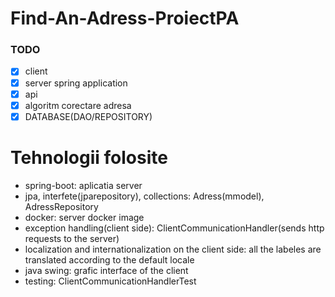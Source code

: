 # Find-An-Adress-ProiectPA

### TODO

- [x] client
- [x] server spring application
- [x] api
- [x] algoritm corectare adresa
- [x] DATABASE(DAO/REPOSITORY)

# Tehnologii folosite

- spring-boot: aplicatia server
- jpa, interfete(jparepository), collections: Adress(mmodel), AdressRepository
- docker: server docker image
- exception handling(client side): ClientCommunicationHandler(sends http requests to the server)
- localization and internationalization on the client side: all the labeles are translated according to the default locale
- java swing: grafic interface of the client
- testing: ClientCommunicationHandlerTest
